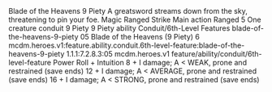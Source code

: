 <ability>
  <name>Blade of the Heavens</name>
  <cost>9 Piety</cost>
  <flavor>A greatsword streams down from the sky, threatening to pin your foe.</flavor>
  <keywords>
    <keyword>Magic</keyword>
    <keyword>Ranged</keyword>
    <keyword>Strike</keyword>
  </keywords>
  <type>Main action</type>
  <distance>Ranged 5</distance>
  <target>One creature</target>
  <metadata>
    <class>conduit</class>
    <cost>9 Piety</cost>
    <cost_amount>9</cost_amount>
    <cost_resource>Piety</cost_resource>
    <feature_type>ability</feature_type>
    <file_dpath>Conduit/6th-Level Features</file_dpath>
    <item_id>blade-of-the-heavens-9-piety</item_id>
    <item_index>05</item_index>
    <item_name>Blade of the Heavens (9 Piety)</item_name>
    <level>6</level>
    <scc>mcdm.heroes.v1:feature.ability.conduit.6th-level-feature:blade-of-the-heavens-9-piety</scc>
    <scdc>1.1.1:7.2.8.3:05</scdc>
    <source>mcdm.heroes.v1</source>
    <type>feature/ability/conduit/6th-level-feature</type>
  </metadata>
  <effects>
    <effect type="roll">
      <roll>Power Roll + Intuition</roll>
      <t1>8 + I damage; A &lt; WEAK, prone and restrained (save ends)</t1>
      <t2>12 + I damage; A &lt; AVERAGE, prone and restrained (save ends)</t2>
      <t3>16 + I damage; A &lt; STRONG, prone and restrained (save ends)</t3>
    </effect>
  </effects>
</ability>

